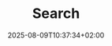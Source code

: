 ---
title: "Search"
date: 2025-08-09T10:37:34+02:00
draft: false
layout: "search"
ShowToc: false
ShowShareButtons: false
---